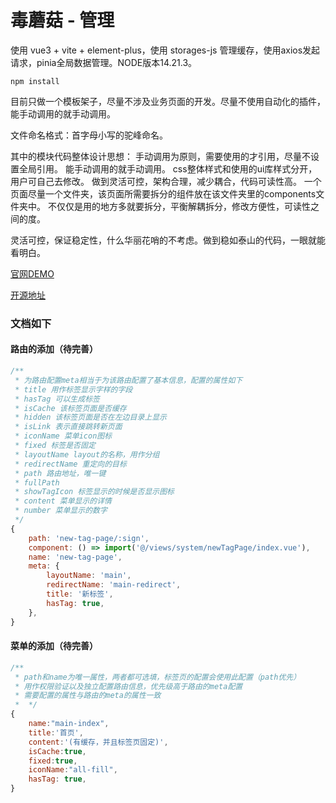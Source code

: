 # 毒蘑菇 - 管理

使用 vue3 + vite + element-plus，使用 storages-js 管理缓存，使用axios发起请求，pinia全局数据管理。NODE版本14.21.3。

```
npm install
```

目前只做一个模板架子，尽量不涉及业务页面的开发。尽量不使用自动化的插件，能手动调用的就手动调用。

文件命名格式：首字母小写的驼峰命名。

其中的模块代码整体设计思想：
    手动调用为原则，需要使用的才引用，尽量不设置全局引用。
    能手动调用的就手动调用。
    css整体样式和使用的ui库样式分开，用户可自己去修改。
    做到灵活可控，架构合理，减少耦合，代码可读性高。
    一个页面尽量一个文件夹，该页面所需要拆分的组件放在该文件夹里的components文件夹中。
    不仅仅是用的地方多就要拆分，平衡解耦拆分，修改方便性，可读性之间的度。

灵活可控，保证稳定性，什么华丽花哨的不考虑。做到稳如泰山的代码，一眼就能看明白。

[官网DEMO](https://admin.dumogu.top/base)

[开源地址](https://github.com/wurencaideli/dumogu-admin/web-base)

### 文档如下

#### 路由的添加（待完善）
``` javascript
/**
 * 为路由配置meta相当于为该路由配置了基本信息，配置的属性如下
 * title 用作标签显示字样的字段
 * hasTag 可以生成标签
 * isCache 该标签页面是否缓存
 * hidden 该标签页面是否在左边目录上显示
 * isLink 表示直接跳转新页面
 * iconName 菜单icon图标
 * fixed 标签是否固定
 * layoutName layout的名称，用作分组
 * redirectName 重定向的目标
 * path 路由地址，唯一键
 * fullPath
 * showTagIcon 标签显示的时候是否显示图标
 * content 菜单显示的详情
 * number 菜单显示的数字
 */
{
    path: 'new-tag-page/:sign',
    component: () => import('@/views/system/newTagPage/index.vue'),
    name: 'new-tag-page',
    meta: { 
        layoutName: 'main',
        redirectName: 'main-redirect',
        title: '新标签',
        hasTag: true,
    },
}
```

#### 菜单的添加（待完善）
``` javascript
/** 
 * path和name为唯一属性，两者都可选填，标签页的配置会使用此配置（path优先）
 * 用作权限验证以及独立配置路由信息，优先级高于路由的meta配置
 * 需要配置的属性与路由的meta的属性一致
 *  */
{
    name:"main-index",
    title:'首页',
    content:'(有缓存，并且标签页固定)',
    isCache:true,
    fixed:true,
    iconName:"all-fill",
    hasTag: true,
}
```
